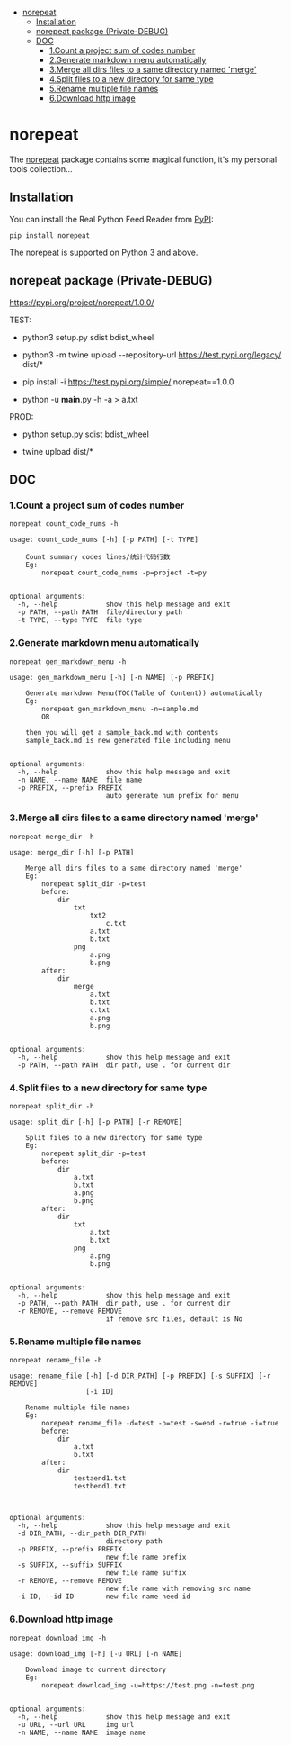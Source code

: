 - [norepeat](#norepeat)
    - [Installation](#installation)
    - [norepeat package (Private-DEBUG)](#norepeat-package-private-debug)
    - [DOC](#doc)
        - [1.Count a project sum of codes number](#1count-a-project-sum-of-codes-number)
        - [2.Generate markdown menu automatically](#2generate-markdown-menu-automatically)
        - [3.Merge all dirs files to a same directory named 'merge'](#3merge-all-dirs-files-to-a-same-directory-named-merge)
        - [4.Split files to a new directory for same type](#4split-files-to-a-new-directory-for-same-type)
        - [5.Rename multiple file names](#5rename-multiple-file-names)
        - [6.Download http image](#6download-http-image)
# norepeat

The [norepeat](https://pypi.org/project/norepeat/1.0.0/) package contains some magical function, it's my personal tools collection...

## Installation

You can install the Real Python Feed Reader from [PyPI](https://pypi.org/project/norepeat/):

```
pip install norepeat
```
The norepeat is supported on Python 3 and above.


## norepeat package (Private-DEBUG)
https://pypi.org/project/norepeat/1.0.0/

TEST:
* python3 setup.py sdist bdist_wheel
* python3 -m twine upload --repository-url https://test.pypi.org/legacy/ dist/*
* pip install -i https://test.pypi.org/simple/ norepeat==1.0.0

* python -u __main__.py -h -a > a.txt

PROD:

* python setup.py sdist bdist_wheel

* twine upload dist/*


## DOC

### 1.Count a project sum of codes number
```
norepeat count_code_nums -h
```
```
usage: count_code_nums [-h] [-p PATH] [-t TYPE]

    Count summary codes lines/统计代码行数
    Eg:
        norepeat count_code_nums -p=project -t=py


optional arguments:
  -h, --help            show this help message and exit
  -p PATH, --path PATH  file/directory path
  -t TYPE, --type TYPE  file type
```
### 2.Generate markdown menu automatically
```
norepeat gen_markdown_menu -h
```
```
usage: gen_markdown_menu [-h] [-n NAME] [-p PREFIX]

    Generate markdown Menu(TOC(Table of Content)) automatically
    Eg:
        norepeat gen_markdown_menu -n=sample.md
        OR

    then you will get a sample_back.md with contents
    sample_back.md is new generated file including menu


optional arguments:
  -h, --help            show this help message and exit
  -n NAME, --name NAME  file name
  -p PREFIX, --prefix PREFIX
                        auto generate num prefix for menu
```
### 3.Merge all dirs files to a same directory named 'merge'
```
norepeat merge_dir -h
```
```
usage: merge_dir [-h] [-p PATH]

    Merge all dirs files to a same directory named 'merge'
    Eg:
        norepeat split_dir -p=test
        before:
            dir
                txt
                    txt2
                        c.txt
                    a.txt
                    b.txt
                png
                    a.png
                    b.png
        after:
            dir
                merge
                    a.txt
                    b.txt
                    c.txt
                    a.png
                    b.png


optional arguments:
  -h, --help            show this help message and exit
  -p PATH, --path PATH  dir path, use . for current dir
```
### 4.Split files to a new directory for same type
```
norepeat split_dir -h
```
```
usage: split_dir [-h] [-p PATH] [-r REMOVE]

    Split files to a new directory for same type
    Eg:
        norepeat split_dir -p=test
        before:
            dir
                a.txt
                b.txt
                a.png
                b.png
        after:
            dir
                txt
                    a.txt
                    b.txt
                png
                    a.png
                    b.png


optional arguments:
  -h, --help            show this help message and exit
  -p PATH, --path PATH  dir path, use . for current dir
  -r REMOVE, --remove REMOVE
                        if remove src files, default is No
```
### 5.Rename multiple file names
```
norepeat rename_file -h
```
```
usage: rename_file [-h] [-d DIR_PATH] [-p PREFIX] [-s SUFFIX] [-r REMOVE]
                   [-i ID]

    Rename multiple file names
    Eg:
        norepeat rename_file -d=test -p=test -s=end -r=true -i=true
        before:
            dir
                a.txt
                b.txt
        after:
            dir
                testaend1.txt
                testbend1.txt



optional arguments:
  -h, --help            show this help message and exit
  -d DIR_PATH, --dir_path DIR_PATH
                        directory path
  -p PREFIX, --prefix PREFIX
                        new file name prefix
  -s SUFFIX, --suffix SUFFIX
                        new file name suffix
  -r REMOVE, --remove REMOVE
                        new file name with removing src name
  -i ID, --id ID        new file name need id
```

### 6.Download http image
```
norepeat download_img -h
```

```
usage: download_img [-h] [-u URL] [-n NAME]

    Download image to current directory
    Eg:
        norepeat download_img -u=https://test.png -n=test.png


optional arguments:
  -h, --help            show this help message and exit
  -u URL, --url URL     img url
  -n NAME, --name NAME  image name
```